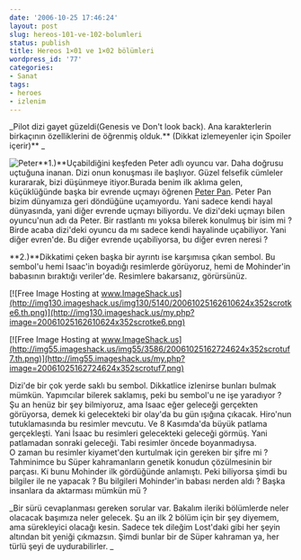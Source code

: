 ```yaml
---
date: '2006-10-25 17:46:24'
layout: post
slug: hereos-101-ve-102-bolumleri
status: publish
title: Hereos 1×01 ve 1×02 bölümleri
wordpress_id: '77'
categories:
- Sanat
tags:
- heroes
- izlenim
---
```


_Pilot dizi gayet güzeldi(Genesis ve Don't look back). Ana karakterlerin birkaçının özelliklerini de öğrenmiş olduk.** (Dikkat izlemeyenler için Spoiler içerir)** _

![Peter](http://us.ent4.yimg.com/tv.yahoo.com/images/he/photo/tv_pix/nbc/heroes/milo_ventimiglia/heroes_haaseth.jpg)**1.)**Uçabildiğini keşfeden Peter adlı oyuncu var. Daha doğrusu uçtuğuna inanan. Dizi onun konuşması ile başlıyor. Güzel felsefik cümleler kurararak, bizi düşünmeye itiyor.Burada benim ilk aklıma gelen, küçüklüğünde başka bir evrende uçmayı öğrenen [Peter Pan](http://tr.wikipedia.org/wiki/Peter_Pan). Peter Pan bizim dünyamıza geri döndüğüne uçamıyordu. Yani sadece kendi hayal dünyasında, yani diğer evrende uçmayı biliyordu. Ve dizi'deki uçmayı bilen oyuncu'nun adı da Peter. Bir rastlantı mı yoksa bilerek konulmuş bir isim mi ? Birde acaba dizi'deki oyuncu da mı sadece kendi hayalinde uçabiliyor. Yani diğer evren'de. Bu diğer evrende uçabiliyorsa, bu diğer evren neresi ?







**2.)**Dikkatimi çeken başka bir ayrıntı ise karşımısa çıkan sembol. Bu sembol'u hemi Isaac'in boyadığı resimlerde görüyoruz, hemi de Mohinder'in babasının bıraktığı veriler'de. Resimlere bakarsanız, görürsünüz. 

[![Free Image Hosting at www.ImageShack.us](http://img130.imageshack.us/img130/5140/20061025162610624x352scrotke6.th.png)](http://img130.imageshack.us/my.php?image=20061025162610624x352scrotke6.png)

[![Free Image Hosting at www.ImageShack.us](http://img55.imageshack.us/img55/3586/20061025162724624x352scrotuf7.th.png)](http://img55.imageshack.us/my.php?image=20061025162724624x352scrotuf7.png)

Dizi'de bir çok yerde saklı bu sembol. Dikkatlice izlenirse bunları bulmak mümkün. Yapımcılar bilerek saklamış, peki bu sembol'u ne işe yaradıyor ? Şu an henüz bir şey bilmiyoruz, ama Isaac eğer geleceği gerçekten görüyorsa, demek ki gelecekteki bir olay'da bu gün ışığına çıkacak. Hiro'nun tutuklamasında bu resimler mevcutu. Ve 8 Kasımda'da büyük patlama gerçekleşti. Yani İsaac bu resimleri gelecekteki geleceği görmüş. Yani patlamadan sonraki geleceği. Tabi resimler öncede boyanmadıysa.  
O zaman bu resimler kiyamet'den kurtulmak için gereken bir şifre mi ?  Tahminimce bu Süper kahramanların genetik konudun çözülmesinin bir parçası. Ki bunu Mohinder ilk gördüğünde anlamıştı. Peki biliyorsa şimdi bu bilgiler ile ne yapacak ? Bu bilgileri Mohinder'in babası nerden aldı ? Başka insanlara da aktarması mümkün mü ?



_Bir sürü cevaplanması gereken sorular var. Bakalım ileriki bölümlerde neler olacacak başımıza neler gelecek. Şu an ilk 2 bölüm için bir şey diyemem, ama sürekleyici olacağı kesin. Sadece tek dileğim Lost'daki gibi her şeyin altından bit yeniği çıkmazsın. Şimdi bunlar bir de Süper kahraman ya, her türlü şeyi de uydurabilirler. _





